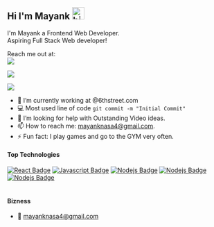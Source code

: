 ## Hi I'm Mayank <img src="https://user-images.githubusercontent.com/1303154/88677602-1635ba80-d120-11ea-84d8-d263ba5fc3c0.gif" width="28px" height="28px" alt="hi">

I'm Mayank a Frontend Web Developer. 
<br>Aspiring Full Stack Web developer!

Reach me out at:
<br/>
[![](	https://img.shields.io/badge/Twitter-1DA1F2?style=for-the-badge&logo=twitter&logoColor=white)](https://twitter.com/mayanknasa4)

[![](https://img.shields.io/badge/LinkedIn-0077B5?style=for-the-badge&logo=linkedin&logoColor=white)](https://www.linkedin.com/in/mayanknasa/)

[![](https://img.shields.io/badge/Gmail-D14836?style=for-the-badge&logo=gmail&logoColor=white)](mailto:mayanknasa4@gmail.com)


<!-- TODO: Add last video link -->

- 🔭 I’m currently working at @6thstreet.com
- :computer: Most used line of code `git commit -m "Initial Commit"`
- 🤔 I’m looking for help with Outstanding Video ideas.
- 📫 How to reach me: mayanknasa4@gmail.com.
- ⚡ Fun fact: I play games and go to the GYM very often.

#### Top Technologies

<!-- TODO: Make technologies links takes you to repositories -->

[![React Badge](https://img.shields.io/badge/-React-61DBFB?style=for-the-badge&labelColor=black&logo=react&logoColor=61DBFB)](#) [![Javascript Badge](https://img.shields.io/badge/-Javascript-F0DB4F?style=for-the-badge&labelColor=black&logo=javascript&logoColor=F0DB4F)](#) [![Nodejs Badge](https://img.shields.io/badge/-Nodejs-3C873A?style=for-the-badge&labelColor=black&logo=node.js&logoColor=3C873A)](#)
[![Nodejs Badge](https://img.shields.io/badge/HTML5-E34F26?style=for-the-badge&logo=html5&logoColor=white)](#)
[![Nodejs Badge](https://img.shields.io/badge/CSS3-1572B6?style=for-the-badge&logo=css3&logoColor=white)](#)
<br />
<br />

#### Bizness
- :email: mayanknasa4@gmail.com